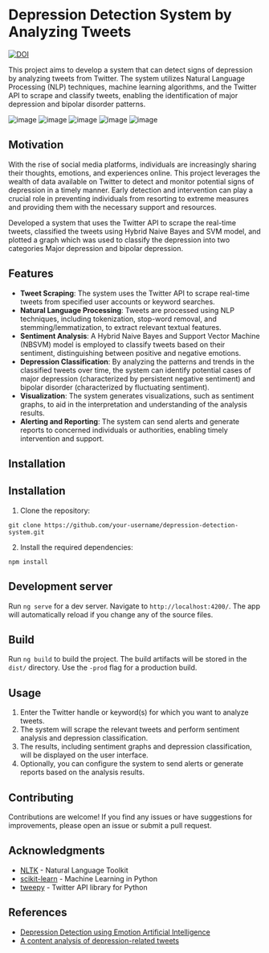 <!--
# Depression-Detection-System-by-Analyzing-Tweets
Developed a system that uses the Twitter API to scrape the real-time tweets, classified the tweets using Hybrid
Naive Bayes and SVM model, and plotted a graph which was used to classify the depression into two categories
Major depression and bipolar depression.

![image](https://user-images.githubusercontent.com/20738263/145753373-3154b226-0d6b-401b-8bf2-246277f5991b.png)
![image](https://user-images.githubusercontent.com/20738263/145753413-e9cdd294-dc3f-4028-acb4-677d85818a94.png)
![image](https://user-images.githubusercontent.com/20738263/145753441-6953e800-3993-4707-86d0-0f49c5dd0751.png)
![image](https://user-images.githubusercontent.com/20738263/145753465-30a08396-cdbf-43aa-a370-fd9deaf93491.png)
![image](https://user-images.githubusercontent.com/20738263/145753488-2f683996-92c0-41ee-88aa-06caf72dec89.png)


# Dpds

This project was generated with [Angular CLI](https://github.com/angular/angular-cli) version 1.7.4.

## Development server

Run `ng serve` for a dev server. Navigate to `http://localhost:4200/`. The app will automatically reload if you change any of the source files.

## Build

Run `ng build` to build the project. The build artifacts will be stored in the `dist/` directory. Use the `-prod` flag for a production build.

## Further help

To get more help on the Angular CLI use `ng help` or go check out the [Angular CLI README](https://github.com/angular/angular-cli/blob/master/README.md).

-->
# Depression Detection System by Analyzing Tweets

[![DOI](https://img.shields.io/badge/DOI-10.2139%2Fssrn.3358809-blue.svg)](https://dx.doi.org/10.2139/ssrn.3358809)

This project aims to develop a system that can detect signs of depression by analyzing tweets from Twitter. The system utilizes Natural Language Processing (NLP) techniques, machine learning algorithms, and the Twitter API to scrape and classify tweets, enabling the identification of major depression and bipolar disorder patterns.

![image](https://user-images.githubusercontent.com/20738263/145753373-3154b226-0d6b-401b-8bf2-246277f5991b.png)
![image](https://user-images.githubusercontent.com/20738263/145753413-e9cdd294-dc3f-4028-acb4-677d85818a94.png)
![image](https://user-images.githubusercontent.com/20738263/145753441-6953e800-3993-4707-86d0-0f49c5dd0751.png)
![image](https://user-images.githubusercontent.com/20738263/145753465-30a08396-cdbf-43aa-a370-fd9deaf93491.png)
![image](https://user-images.githubusercontent.com/20738263/145753488-2f683996-92c0-41ee-88aa-06caf72dec89.png)

## Motivation

With the rise of social media platforms, individuals are increasingly sharing their thoughts, emotions, and experiences online. This project leverages the wealth of data available on Twitter to detect and monitor potential signs of depression in a timely manner. Early detection and intervention can play a crucial role in preventing individuals from resorting to extreme measures and providing them with the necessary support and resources.

Developed a system that uses the Twitter API to scrape the real-time tweets, classified the tweets using Hybrid Naive Bayes and SVM model, and plotted a graph which was used to classify the depression into two categories Major depression and bipolar depression.

## Features

- **Tweet Scraping**: The system uses the Twitter API to scrape real-time tweets from specified user accounts or keyword searches.
- **Natural Language Processing**: Tweets are processed using NLP techniques, including tokenization, stop-word removal, and stemming/lemmatization, to extract relevant textual features.
- **Sentiment Analysis**: A Hybrid Naive Bayes and Support Vector Machine (NBSVM) model is employed to classify tweets based on their sentiment, distinguishing between positive and negative emotions.
- **Depression Classification**: By analyzing the patterns and trends in the classified tweets over time, the system can identify potential cases of major depression (characterized by persistent negative sentiment) and bipolar disorder (characterized by fluctuating sentiment).
- **Visualization**: The system generates visualizations, such as sentiment graphs, to aid in the interpretation and understanding of the analysis results.
- **Alerting and Reporting**: The system can send alerts and generate reports to concerned individuals or authorities, enabling timely intervention and support.

## Installation

## Installation

1. Clone the repository:

```
git clone https://github.com/your-username/depression-detection-system.git
```

2. Install the required dependencies:

```
npm install
```

## Development server

Run `ng serve` for a dev server. Navigate to `http://localhost:4200/`. The app will automatically reload if you change any of the source files.

## Build

Run `ng build` to build the project. The build artifacts will be stored in the `dist/` directory. Use the `-prod` flag for a production build.


## Usage

1. Enter the Twitter handle or keyword(s) for which you want to analyze tweets.
2. The system will scrape the relevant tweets and perform sentiment analysis and depression classification.
3. The results, including sentiment graphs and depression classification, will be displayed on the user interface.
4. Optionally, you can configure the system to send alerts or generate reports based on the analysis results.

## Contributing

Contributions are welcome! If you find any issues or have suggestions for improvements, please open an issue or submit a pull request.

## Acknowledgments

- [NLTK](https://www.nltk.org/) - Natural Language Toolkit
- [scikit-learn](https://scikit-learn.org/) - Machine Learning in Python
- [tweepy](https://www.tweepy.org/) - Twitter API library for Python

## References

- [Depression Detection using Emotion Artificial Intelligence](https://ieeexplore.ieee.org/document/8324195)
- [A content analysis of depression-related tweets](https://www.sciencedirect.com/science/article/pii/S0747563215301787)
